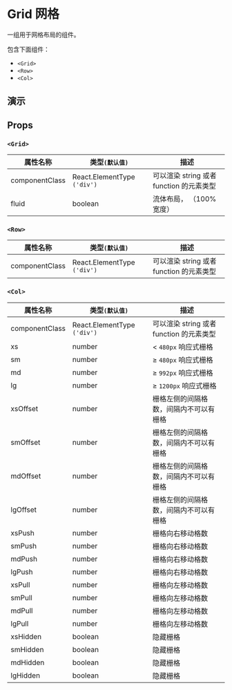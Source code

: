 # Grid 网格 [<i class="icon icon-edit2" ></i>](https://github.com/rsuite/rsuite.github.io/blob/master/src/components/grid/index.md)

一组用于网格布局的组件。

包含下面组件：

* `<Grid>`
* `<Row>`
* `<Col>`

## 演示

<!--{demo}-->

## Props

### `<Grid>`

| 属性名称       | 类型`(默认值)`              | 描述                                     |
| -------------- | --------------------------- | ---------------------------------------- |
| componentClass | React.ElementType `('div')` | 可以渲染 string 或者 function 的元素类型 |
| fluid          | boolean                     | 流体布局， （100% 宽度）                 |

### `<Row>`

| 属性名称       | 类型`(默认值)`              | 描述                                     |
| -------------- | --------------------------- | ---------------------------------------- |
| componentClass | React.ElementType `('div')` | 可以渲染 string 或者 function 的元素类型 |

### `<Col>`

| 属性名称       | 类型`(默认值)`              | 描述                                     |
| -------------- | --------------------------- | ---------------------------------------- |
| componentClass | React.ElementType `('div')` | 可以渲染 string 或者 function 的元素类型 |
| xs             | number                      | < `480px` 响应式栅格                     |
| sm             | number                      | ≥ `480px` 响应式栅格                     |
| md             | number                      | ≥ `992px` 响应式栅格                     |
| lg             | number                      | ≥ `1200px` 响应式栅格                    |
| xsOffset       | number                      | 栅格左侧的间隔格数，间隔内不可以有栅格   |
| smOffset       | number                      | 栅格左侧的间隔格数，间隔内不可以有栅格   |
| mdOffset       | number                      | 栅格左侧的间隔格数，间隔内不可以有栅格   |
| lgOffset       | number                      | 栅格左侧的间隔格数，间隔内不可以有栅格   |
| xsPush         | number                      | 栅格向右移动格数                         |
| smPush         | number                      | 栅格向右移动格数                         |
| mdPush         | number                      | 栅格向右移动格数                         |
| lgPush         | number                      | 栅格向右移动格数                         |
| xsPull         | number                      | 栅格向左移动格数                         |
| smPull         | number                      | 栅格向左移动格数                         |
| mdPull         | number                      | 栅格向左移动格数                         |
| lgPull         | number                      | 栅格向左移动格数                         |
| xsHidden       | boolean                     | 隐藏栅格                                 |
| smHidden       | boolean                     | 隐藏栅格                                 |
| mdHidden       | boolean                     | 隐藏栅格                                 |
| lgHidden       | boolean                     | 隐藏栅格                                 |
